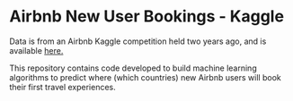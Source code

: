 # Airbnb New User Bookings - Kaggle

Data is from an Airbnb Kaggle competition held two years ago, and is available [here.](https://www.kaggle.com/c/airbnb-recruiting-new-user-bookings)

This repository contains code developed to build machine learning algorithms to predict where (which countries) new Airbnb users will book their first travel experiences. 